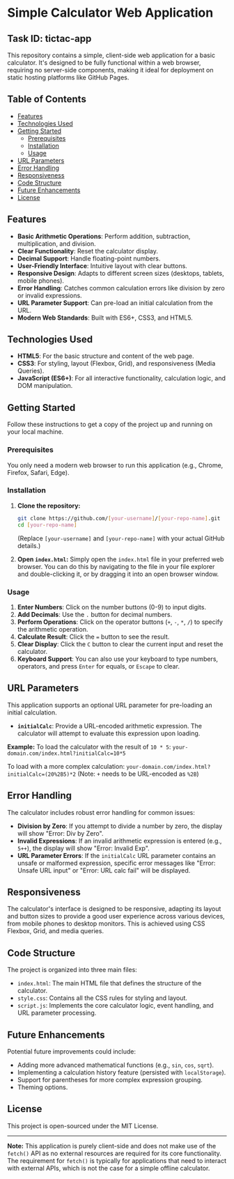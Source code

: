 # Simple Calculator Web Application

## Task ID: tictac-app

This repository contains a simple, client-side web application for a basic calculator. It's designed to be fully functional within a web browser, requiring no server-side components, making it ideal for deployment on static hosting platforms like GitHub Pages.

## Table of Contents

*   [Features](#features)
*   [Technologies Used](#technologies-used)
*   [Getting Started](#getting-started)
    *   [Prerequisites](#prerequisites)
    *   [Installation](#installation)
    *   [Usage](#usage)
*   [URL Parameters](#url-parameters)
*   [Error Handling](#error-handling)
*   [Responsiveness](#responsiveness)
*   [Code Structure](#code-structure)
*   [Future Enhancements](#future-enhancements)
*   [License](#license)

## Features

*   **Basic Arithmetic Operations**: Perform addition, subtraction, multiplication, and division.
*   **Clear Functionality**: Reset the calculator display.
*   **Decimal Support**: Handle floating-point numbers.
*   **User-Friendly Interface**: Intuitive layout with clear buttons.
*   **Responsive Design**: Adapts to different screen sizes (desktops, tablets, mobile phones).
*   **Error Handling**: Catches common calculation errors like division by zero or invalid expressions.
*   **URL Parameter Support**: Can pre-load an initial calculation from the URL.
*   **Modern Web Standards**: Built with ES6+, CSS3, and HTML5.

## Technologies Used

*   **HTML5**: For the basic structure and content of the web page.
*   **CSS3**: For styling, layout (Flexbox, Grid), and responsiveness (Media Queries).
*   **JavaScript (ES6+)**: For all interactive functionality, calculation logic, and DOM manipulation.

## Getting Started

Follow these instructions to get a copy of the project up and running on your local machine.

### Prerequisites

You only need a modern web browser to run this application (e.g., Chrome, Firefox, Safari, Edge).

### Installation

1.  **Clone the repository:**
    ```bash
    git clone https://github.com/[your-username]/[your-repo-name].git
    cd [your-repo-name]
    ```
    (Replace `[your-username]` and `[your-repo-name]` with your actual GitHub details.)

2.  **Open `index.html`:**
    Simply open the `index.html` file in your preferred web browser. You can do this by navigating to the file in your file explorer and double-clicking it, or by dragging it into an open browser window.

### Usage

1.  **Enter Numbers**: Click on the number buttons (0-9) to input digits.
2.  **Add Decimals**: Use the `.` button for decimal numbers.
3.  **Perform Operations**: Click on the operator buttons (`+`, `-`, `*`, `/`) to specify the arithmetic operation.
4.  **Calculate Result**: Click the `=` button to see the result.
5.  **Clear Display**: Click the `C` button to clear the current input and reset the calculator.
6.  **Keyboard Support**: You can also use your keyboard to type numbers, operators, and press `Enter` for equals, or `Escape` to clear.

## URL Parameters

This application supports an optional URL parameter for pre-loading an initial calculation.

*   **`initialCalc`**: Provide a URL-encoded arithmetic expression. The calculator will attempt to evaluate this expression upon loading.

**Example:**
To load the calculator with the result of `10 * 5`:
`your-domain.com/index.html?initialCalc=10*5`

To load with a more complex calculation:
`your-domain.com/index.html?initialCalc=(20%2B5)*2` (Note: `+` needs to be URL-encoded as `%2B`)

## Error Handling

The calculator includes robust error handling for common issues:

*   **Division by Zero**: If you attempt to divide a number by zero, the display will show "Error: Div by Zero".
*   **Invalid Expressions**: If an invalid arithmetic expression is entered (e.g., `5++`), the display will show "Error: Invalid Exp".
*   **URL Parameter Errors**: If the `initialCalc` URL parameter contains an unsafe or malformed expression, specific error messages like "Error: Unsafe URL input" or "Error: URL calc fail" will be displayed.

## Responsiveness

The calculator's interface is designed to be responsive, adapting its layout and button sizes to provide a good user experience across various devices, from mobile phones to desktop monitors. This is achieved using CSS Flexbox, Grid, and media queries.

## Code Structure

The project is organized into three main files:

*   `index.html`: The main HTML file that defines the structure of the calculator.
*   `style.css`: Contains all the CSS rules for styling and layout.
*   `script.js`: Implements the core calculator logic, event handling, and URL parameter processing.

## Future Enhancements

Potential future improvements could include:

*   Adding more advanced mathematical functions (e.g., `sin`, `cos`, `sqrt`).
*   Implementing a calculation history feature (persisted with `localStorage`).
*   Support for parentheses for more complex expression grouping.
*   Theming options.

## License

This project is open-sourced under the MIT License.

---
**Note:** This application is purely client-side and does not make use of the `fetch()` API as no external resources are required for its core functionality. The requirement for `fetch()` is typically for applications that need to interact with external APIs, which is not the case for a simple offline calculator.